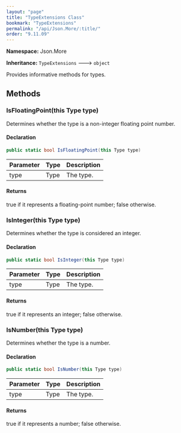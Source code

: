 ```yaml
---
layout: "page"
title: "TypeExtensions Class"
bookmark: "TypeExtensions"
permalink: "/api/Json.More/:title/"
order: "9.11.09"
---
```

**Namespace:** Json.More

**Inheritance:**
`TypeExtensions`
 🡒 
`object`

Provides informative methods for types.

## Methods

### IsFloatingPoint(this Type type)

Determines whether the type is a non-integer floating point number.

#### Declaration

```c#
public static bool IsFloatingPoint(this Type type)
```
| Parameter | Type | Description |
|---|---|---|
| type | Type | The type. |

#### Returns

true if it represents a floating-point number; false otherwise.

### IsInteger(this Type type)

Determines whether the type is considered an integer.

#### Declaration

```c#
public static bool IsInteger(this Type type)
```
| Parameter | Type | Description |
|---|---|---|
| type | Type | The type. |

#### Returns

true if it represents an integer; false otherwise.

### IsNumber(this Type type)

Determines whether the type is a number.

#### Declaration

```c#
public static bool IsNumber(this Type type)
```
| Parameter | Type | Description |
|---|---|---|
| type | Type | The type. |

#### Returns

true if it represents a number; false otherwise.

